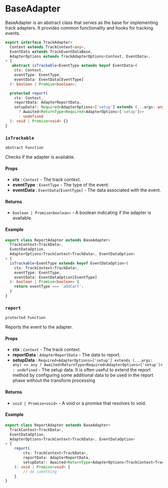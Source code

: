 # BaseAdapter

BaseAdapter is an abstract class that serves as the base for implementing track adapters. It provides common functionality and hooks for tracking events.

```typescript title="Signature"
export interface TrackAdapter<
  Context extends TrackContext<any>,
  EventData extends TrackEventDataBase,
  AdapterOptions extends TrackAdapterOptions<Context, EventData>,
> {
   abstract isTrackable<EventType extends keyof EventData>(
    ctx: Context,
    eventType: EventType,
    eventData: EventData[EventType]
  ): boolean | Promise<boolean>;

  protected report(
    ctx: Context,
    reportData: AdapterReportData,
    setupData?: Required<AdapterOptions>['setup'] extends (...args: any) => any
      ? Awaited<ReturnType<Required<AdapterOptions>['setup']>>
      : undefined
  ): void | Promise<void> {}
}
```

### `isTrackable`

`abstract Function`

Checks if the adapter is available.

#### Props

- **ctx** : `Context` - The track context.
- **eventType** : `EventType` - The type of the event.
- **eventData** : `EventData[EventType]` - The data associated with the event.

#### Returns

- `boolean | Promise<boolean>` - A boolean indicating if the adapter is available.

#### Example

```typescript title="ReportAdapter.ts"
export class ReportAdapter extends BaseAdapter<
  TrackContext<TrackData>,
  EventDataOption,
  AdapterOptions<TrackContext<TrackData>, EventDataOption>
> {
  isTrackable<EventType extends keyof EventDataOption>(
    ctx: TrackContext<TrackData>,
    eventType: EventType,
    eventData: EventDataOption[EventType]
  ): boolean | Promise<boolean> {
    return eventType === 'addCart';
  }
}
```

### `report`

`protected Function`

Reports the event to the adapter.

#### Props

- **ctx** : `Context` - The track context.
- **reportData** : `AdapterReportData` - The data to report.
- **setupData** : `Required<AdapterOptions>['setup'] extends (...args: any) => any ? Awaited<ReturnType<Required<AdapterOptions>['setup']> : undefined` - The setup data. It is often useful to extend the report method by configuring some additional data to be used in the report phase without the transform processing

#### Returns

- `void | Promise<void>` - A void or a promise that resolves to void.

#### Example

```typescript title="ReportAdapter.ts"
export class ReportAdapter extends BaseAdapter<
  TrackContext<TrackData>,
  EventDataOption,
  AdapterOptions<TrackContext<TrackData>, EventDataOption>
> {
    report(
        ctx: TrackContext<TrackData>,
        reportData: AdapterReportData,
        setupData?: Awaited<ReturnType<AdapterOptions<TrackContext<TrackData>, EventDataOption>['setup']>
    ): void | Promise<void> {
        // do something
    }
}
```
